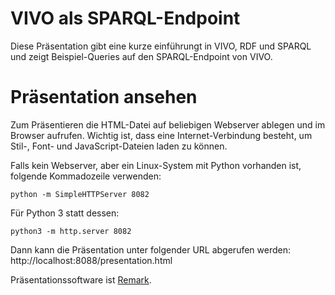 # VIVO als SPARQL-Endpoint

Diese Präsentation gibt eine kurze einführungt in VIVO, RDF und SPARQL und zeigt Beispiel-Queries auf den SPARQL-Endpoint von VIVO.

# Präsentation ansehen
Zum Präsentieren die HTML-Datei auf beliebigen Webserver ablegen und im Browser aufrufen. Wichtig ist, dass eine Internet-Verbindung besteht, um Stil-, Font- und JavaScript-Dateien laden zu können.

Falls kein Webserver, aber ein Linux-System mit Python vorhanden ist, folgende Kommadozeile verwenden:

    python -m SimpleHTTPServer 8082 

Für Python 3 statt dessen:

    python3 -m http.server 8082 

Dann kann die Präsentation unter folgender URL abgerufen werden: http://localhost:8088/presentation.html

Präsentationssoftware ist [Remark](http://remarkjs.com/).
